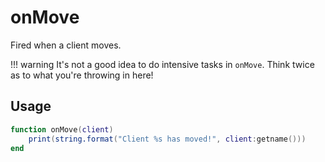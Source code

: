 # onMove

Fired when a client moves.

!!! warning
    It's not a good idea to do intensive tasks in ``onMove``.
    Think twice as to what you're throwing in here!

## Usage

```lua
function onMove(client)
    print(string.format("Client %s has moved!", client:getname()))
end 
```

